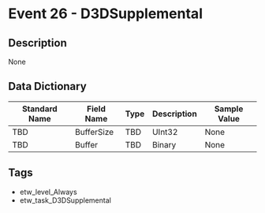 # Event 26 - D3DSupplemental

## Description
None

## Data Dictionary
|Standard Name|Field Name|Type|Description|Sample Value|
|---|---|---|---|---|
|TBD|BufferSize|TBD|UInt32|None|None|
|TBD|Buffer|TBD|Binary|None|None|

## Tags
* etw_level_Always
* etw_task_D3DSupplemental